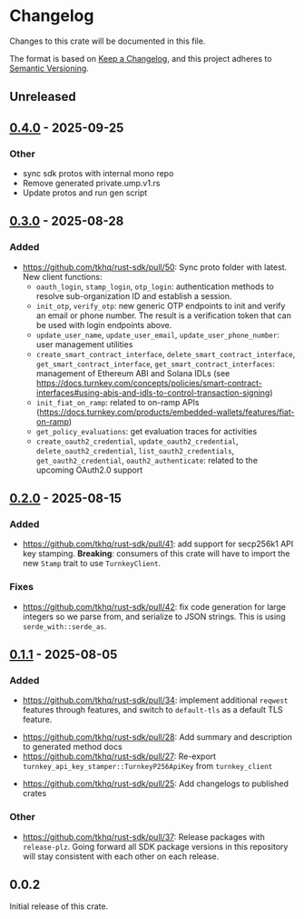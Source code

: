 # Changelog

Changes to this crate will be documented in this file.

The format is based on [Keep a Changelog](https://keepachangelog.com/en/1.1.0/),
and this project adheres to [Semantic Versioning](https://semver.org/spec/v2.0.0.html).

## Unreleased

## [0.4.0](https://github.com/tkhq/rust-sdk/compare/turnkey_client-v0.3.0...turnkey_client-v0.4.0) - 2025-09-25

### Other

- sync sdk protos with internal mono repo
- Remove generated private.ump.v1.rs
- Update protos and run gen script

## [0.3.0](https://github.com/tkhq/rust-sdk/compare/turnkey_client-v0.2.0...turnkey_client-v0.3.0) - 2025-08-28

### Added

- https://github.com/tkhq/rust-sdk/pull/50: Sync proto folder with latest. New client functions:
  - `oauth_login`, `stamp_login`, `otp_login`: authentication methods to resolve sub-organization ID and establish a session.
  - `init_otp`, `verify_otp`: new generic OTP endpoints to init and verify an email or phone number. The result is a verification token that can be used with login endpoints above.
  - `update_user_name`, `update_user_email`, `update_user_phone_number`: user management utilities
  - `create_smart_contract_interface`, `delete_smart_contract_interface`, `get_smart_contract_interface`, `get_smart_contract_interfaces`: management of Ethereum ABI and Solana IDLs (see https://docs.turnkey.com/concepts/policies/smart-contract-interfaces#using-abis-and-idls-to-control-transaction-signing)
  - `init_fiat_on_ramp`: related to on-ramp APIs (https://docs.turnkey.com/products/embedded-wallets/features/fiat-on-ramp)
  - `get_policy_evaluations`: get evaluation traces for activities
  - `create_oauth2_credential`, `update_oauth2_credential`, `delete_oauth2_credential`, `list_oauth2_credentials`, `get_oauth2_credential`, `oauth2_authenticate`: related to the upcoming OAuth2.0 support

## [0.2.0](https://github.com/tkhq/rust-sdk/compare/turnkey_client-v0.1.1...turnkey_client-v0.2.0) - 2025-08-15

### Added

- https://github.com/tkhq/rust-sdk/pull/41: add support for secp256k1 API key stamping. **Breaking**: consumers of this crate will have to import the new `Stamp` trait to use `TurnkeyClient`.

### Fixes

- https://github.com/tkhq/rust-sdk/pull/42: fix code generation for large integers so we parse from, and serialize to JSON strings. This is using `serde_with::serde_as`.

## [0.1.1](https://github.com/tkhq/rust-sdk/compare/turnkey_client-v0.0.2...turnkey_client-v0.1.1) - 2025-08-05

### Added

- https://github.com/tkhq/rust-sdk/pull/34: implement additional `reqwest` features through features, and switch to `default-tls` as a default TLS feature.
* https://github.com/tkhq/rust-sdk/pull/28: Add summary and description to generated method docs
* https://github.com/tkhq/rust-sdk/pull/27: Re-export `turnkey_api_key_stamper::TurnkeyP256ApiKey` from `turnkey_client`
- https://github.com/tkhq/rust-sdk/pull/25: Add changelogs to published crates

### Other

- https://github.com/tkhq/rust-sdk/pull/37: Release packages with `release-plz`. Going forward all SDK package versions in this repository will stay consistent with each other on each release.

## 0.0.2

Initial release of this crate.
